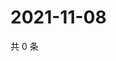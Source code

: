 # 2021-11-08

共 0 条

<!-- BEGIN WEIBO -->
<!-- 最后更新时间 Mon Nov 08 2021 04:00:50 GMT+0800 (China Standard Time) -->

<!-- END WEIBO -->
